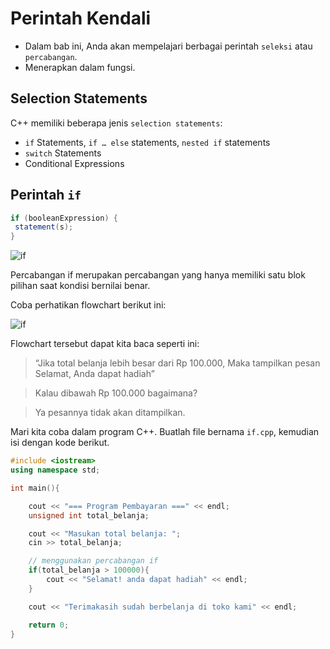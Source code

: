 # Perintah Kendali
- Dalam bab ini, Anda akan mempelajari berbagai perintah `seleksi` atau `percabangan`.
- Menerapkan dalam fungsi.

## Selection Statements 

C++ memiliki beberapa jenis `selection statements`: 

- `if` Statements, `if … else` statements, `nested if` statements 
- `switch` Statements 
- Conditional Expressions

## Perintah `if` 

```java
if (booleanExpression) { 
 statement(s); 
}
```

![if](/flowchar-if-simple.png)

Percabangan if merupakan percabangan yang hanya memiliki satu blok pilihan saat kondisi bernilai benar.

Coba perhatikan flowchart berikut ini:

![if](/flowchar-if-simple2.png)

Flowchart tersebut dapat kita baca seperti ini:

> “Jika total belanja lebih besar dari Rp 100.000, Maka tampilkan pesan Selamat, Anda dapat hadiah”

> Kalau dibawah Rp 100.000 bagaimana?

> Ya pesannya tidak akan ditampilkan.

Mari kita coba dalam program C++. Buatlah file bernama `if.cpp`, kemudian isi dengan kode berikut.



```cpp
#include <iostream>
using namespace std;

int main(){

    cout << "=== Program Pembayaran ===" << endl;
    unsigned int total_belanja;

    cout << "Masukan total belanja: ";
    cin >> total_belanja;

    // menggunakan percabangan if
    if(total_belanja > 100000){
        cout << "Selamat! anda dapat hadiah" << endl;
    }

    cout << "Terimakasih sudah berbelanja di toko kami" << endl;

    return 0;
}
```
